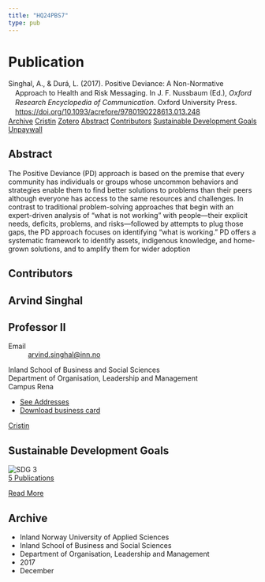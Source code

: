 ```yaml
---
title: "HQ24PBS7"
type: pub
---
```

<h1>Publication</h1>
<article id="csl-bib-container-HQ24PBS7" class="csl-bib-container">
  <div class="csl-bib-body" style="line-height: 1.35; padding-left: 1em; text-indent:-1em;">
  <div class="csl-entry">Singhal, A., &amp; Dur&#xE1;, L. (2017). Positive Deviance: A Non-Normative Approach to Health and Risk Messaging. In J. F. Nussbaum (Ed.), <i>Oxford Research Encyclopedia of Communication</i>. Oxford University Press. <a href="https://doi.org/10.1093/acrefore/9780190228613.013.248">https://doi.org/10.1093/acrefore/9780190228613.013.248</a></div>
</div>
  <div class="csl-bib-buttons">
    <a href="#taxonomy-article-HQ24PBS7" class="csl-bib-button">Archive</a>
    <a href="https://app.cristin.no/results/show.jsf?id=1530152" alt="Cristin URL" class="csl-bib-button">Cristin</a>
    <a href="http://zotero.org/groups/5402882/items/HQ24PBS7" alt="Zotero URL" class="csl-bib-button">Zotero</a>
    <a href="#abstract-article-HQ24PBS7" class="csl-bib-button">Abstract</a>
    <a href="#contributors-article-HQ24PBS7" class="csl-bib-button">Contributors</a>
    <a href="#sdg-article-HQ24PBS7" class="csl-bib-button">Sustainable Development Goals</a>
    <a href="https://doi.org/10.1093/acrefore/9780190228613.013.248" class="csl-bib-button">Unpaywall</a>
  </div>
  <div id="csl-bib-meta-container-HQ24PBS7"></div>
</article>
<div id="csl-bib-meta-HQ24PBS7" class="csl-bib-meta">
  <article id="abstract-article-HQ24PBS7" class="abstract-article">
    <h1>Abstract</h1>
    The Positive Deviance (PD) approach is based on the premise that every community has individuals or groups whose uncommon behaviors and strategies enable them to find better solutions to problems than their peers although everyone has access to the same resources and challenges. In contrast to traditional problem-solving approaches that begin with an expert-driven analysis of “what is not working” with people—their explicit needs, deficits, problems, and risks—followed by attempts to plug those gaps, the PD approach focuses on identifying “what is working.” PD offers a systematic framework to identify assets, indigenous knowledge, and home-grown solutions, and to amplify them for wider adoption
  </article>
  <article id="contributors-article-HQ24PBS7" class="contributors-article">
    <h1>Contributors</h1>
    <div class="personas"> <div class="vrtx-hinn-person-card"> <div class="photo"> <i class="lar la-user-circle missing-person"></i> </div> <div class="info"> <hgroup><h1>Arvind Singhal</h1> <h2>Professor II</h2> </hgroup><dl> <dt>Email</dt> <dd> <a href="mailto:arvind.singhal@inn.no">arvind.singhal@inn.no</a> </dd> </dl> <p> Inland School of Business and Social Sciences<br> Department of Organisation, Leadership and Management<br> Campus Rena </p> <ul class="vrtx-hinn-links"> <li><a href="https://www.inn.no/english/find-an-employee/arvind-singhal.html#vrtx-hinn-addresses">See Addresses</a></li> <li><a href="https://www.inn.no/english/find-an-employee/arvind-singhal.html?vrtx=vcf">Download business card</a></li> </ul> </div> </div> <a href="https://app.cristin.no/persons/show.jsf?id=863653" alt="Cristin URL" class="personas-cristin">Cristin</a> </div>
  </article>
  <article id="sdg-article-HQ24PBS7" class="sdg-article">
    <h1>Sustainable Development Goals</h1>
    <div class="sdg-container"><div id="sdg3" class="sdg"> <img src="{{< params subfolder >}}images/sdg/sdg03_en.png" class="image" alt="SDG 3"> <div class="sdg-overlay"> <a href="{{< params subfolder >}}en/archive/?sdg=3#archive" class="sdg-publication-count"><span>5</span> Publications</a> <p><a href="https://sdgs.un.org/goals/goal3" class="sdg-read-more">Read More</a></p> </div> </div></div>
  </article>
  <article id="taxonomy-article-HQ24PBS7" class="taxonomy-article">
    <h1>Archive</h1>
    <ul>
      <li>Inland Norway University of Applied Sciences</li>
      <li>Inland School of Business and Social Sciences</li>
      <li>Department of Organisation, Leadership and Management</li>
      <li>2017</li>
      <li>December</li>
    </ul>
  </article>
</div>
